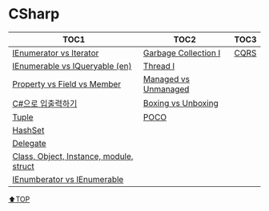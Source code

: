 # CSharp

| TOC1                                                       | TOC2                                        | TOC3            |
| ---------------------------------------------------------- | ------------------------------------------- | --------------- |
| [IEnumerator vs Iterator](IEnumerator.md)                  | [Garbage Collection I](GC.md)               | [CQRS](CQRS.md) |
| [IEnumerable vs IQueryable (en)](IEnumerableIQueryable.md) | [Thread I](Thread1.md)                      |                 |
| [Property vs Field vs Member](PropertyFieldMember.md)      | [Managed vs Unmanaged](ManagedUnmanaged.md) |                 |
| [C#으로 입출력하기](IO.md)                                 | [Boxing vs Unboxing](boxingunboxing.md)     |                 |
| [Tuple](Tuple.md)                                          | [POCO](POCO.md)                             |                 |
| [HashSet](HashSet.md)                                      |   |                 |
|[Delegate](delegate.md) |||
|[Class, Object, Instance, module, struct](classobjectstruct.md) |||
|[IEnumberator vs IEnumerable](IEnumerableIEnumerator.md) |||

[⬆TOP](#Csharp)
